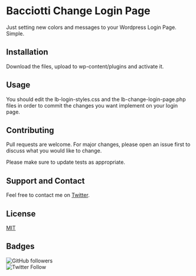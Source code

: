 # Bacciotti Change Login Page

Just setting new colors and messages to your Wordpress Login Page. Simple.

## Installation

Download the files, upload to wp-content/plugins and activate it.

## Usage
You should edit the lb-login-styles.css and the lb-change-login-page.php files in order to commit the changes you want implement on your login page.

## Contributing
Pull requests are welcome. For major changes, please open an issue first to discuss what you would like to change.

Please make sure to update tests as appropriate.

## Support and Contact
Feel free to contact me on [Twitter](twitter.com/baciotti).

## License
[MIT](https://choosealicense.com/licenses/mit/)

## Badges
![GitHub followers](https://img.shields.io/github/followers/bacciotti?style=social)  
![Twitter Follow](https://img.shields.io/twitter/follow/baciotti?style=social)
